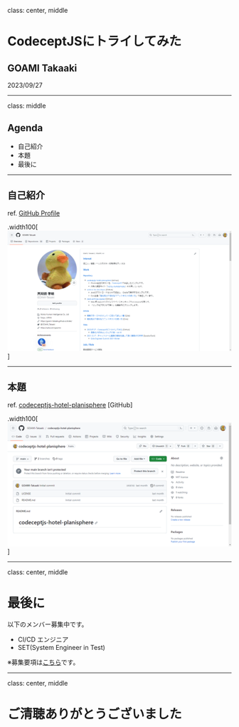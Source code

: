 class: center, middle

# CodeceptJSにトライしてみた

## GOAMI Takaaki

2023/09/27

---
class: middle

## Agenda

- 自己紹介
- 本題
- 最後に

---

## 自己紹介

ref. [GitHub Profile](https://github.com/GOAMI-Takaaki)

.width100[![自己紹介](./shared/GOAMI-Takaaki.png)]

---

## 本題

ref. [codeceptjs-hotel-planisphere](https://github.com/GOAMI-Takaaki/codeceptjs-hotel-planisphere) [GitHub]

.width100[![repo:codeceptjs-hotel-planisphere](./20230927-try-codeceptjs/codeceptjs-hotel-planisphere.png)]

---
class: center, middle

# 最後に

以下のメンバー募集中です。

- CI/CD エンジニア
- SET(System Engineer in Test)

※募集要項は[こちら](https://job.axol.jp/pm/c/works-hi/job/list)です。

---
class: center, middle

# ご清聴ありがとうございました
